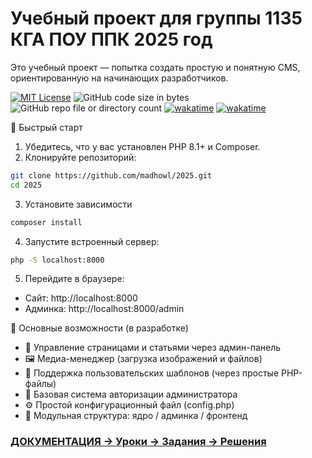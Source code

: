 # Учебный проект для группы 1135 КГА ПОУ ППК 2025 год

Это учебный проект — попытка создать простую и понятную CMS, ориентированную на начинающих разработчиков.


[![MIT License](https://img.shields.io/badge/License-MIT-green.svg)](https://choosealicense.com/licenses/mit/) ![GitHub code size in bytes](https://img.shields.io/github/languages/code-size/madhowl/2025) ![GitHub repo file or directory count](https://img.shields.io/github/directory-file-count/madhowl/2025?color=red)
[![wakatime](https://wakatime.com/badge/github/madhowl/2025.svg)](https://wakatime.com/@MadHowl/projects/kbiuzlehsm) [![wakatime](https://wakatime.com/badge/github/madhowl/2025.svg)](https://wakatime.com/badge/github/madhowl/2025)

🚀 Быстрый старт

1. Убедитесь, что у вас установлен PHP 8.1+ и Composer.
2. Клонируйте репозиторий:
   
```bash 
git clone https://github.com/madhowl/2025.git
cd 2025
```
3. Установите зависимости


```bash
composer install
```

4. Запустите встроенный сервер:

```bash
php -S localhost:8000
```

5. Перейдите в браузере:

* Сайт: http://localhost:8000 
* Админка: http://localhost:8000/admin

🧱 Основные возможности (в разработке)

* 📝 Управление страницами и статьями через админ-панель
* 🖼️ Медиа-менеджер (загрузка изображений и файлов)
* 🎨 Поддержка пользовательских шаблонов (через простые PHP-файлы)
* 🔐 Базовая система авторизации администратора
* ⚙️ Простой конфигурационный файл (config.php)
* 📁 Модульная структура: ядро / админка / фронтенд

### [ДОКУМЕНТАЦИЯ -> Уроки -> Задания -> Решения ](/docs/index.md)
     


